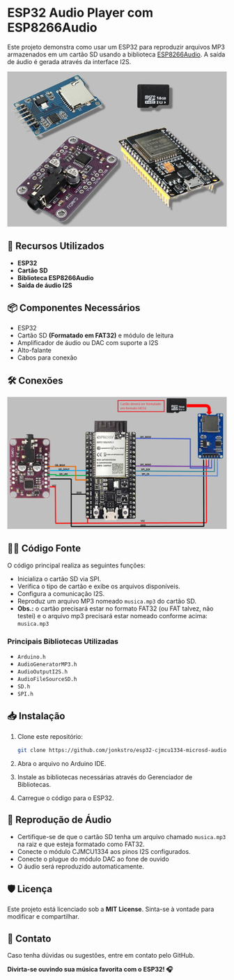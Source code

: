 
# ESP32 Audio Player com ESP8266Audio

Este projeto demonstra como usar um ESP32 para reproduzir arquivos MP3 armazenados em um cartão SD usando a biblioteca [ESP8266Audio](https://github.com/earlephilhower/ESP8266Audio). A saída de áudio é gerada através da interface I2S.

![Componentes utilizados](img/dispositivos.png)

## 🚀 Recursos Utilizados

-   **ESP32**
-   **Cartão SD**
-   **Biblioteca ESP8266Audio**
-   **Saída de áudio I2S**

## 📦 Componentes Necessários

-   ESP32
-   Cartão SD **(Formatado em FAT32)** e módulo de leitura
-   Amplificador de áudio ou DAC com suporte a I2S
-   Alto-falante
-   Cabos para conexão

## 🛠️ Conexões

![Esquema de conexões](img/esquema.png)


## 🧑‍💻 Código Fonte

O código principal realiza as seguintes funções:

-   Inicializa o cartão SD via SPI.
-   Verifica o tipo de cartão e exibe os arquivos disponíveis.
-   Configura a comunicação I2S.
-   Reproduz um arquivo MP3 nomeado `musica.mp3` do cartão SD.
-	**Obs.:** o cartão precisará estar no formato FAT32 (ou FAT talvez, não testei) e o arquivo mp3 precisará estar nomeado conforme acima: `musica.mp3`

### Principais Bibliotecas Utilizadas
-   `Arduino.h`
-   `AudioGeneratorMP3.h`
-   `AudioOutputI2S.h`
-   `AudioFileSourceSD.h`
-   `SD.h`
-   `SPI.h`

## 📥 Instalação

1.  Clone este repositório:
    
    ```bash
    git clone https://github.com/jonkstro/esp32-cjmcu1334-microsd-audio.git
    
    ```
    
2.  Abra o arquivo no Arduino IDE.
3.  Instale as bibliotecas necessárias através do Gerenciador de Bibliotecas.
4.  Carregue o código para o ESP32.

## 🎵 Reprodução de Áudio

-   Certifique-se de que o cartão SD tenha um arquivo chamado `musica.mp3` na raiz e que esteja formatado como FAT32.
-   Conecte o módulo CJMCU1334 aos pinos I2S configurados.
- Conecte o plugue do  módulo DAC ao fone de ouvido
-   O áudio será reproduzido automaticamente.

## 🛡️ Licença

Este projeto está licenciado sob a **MIT License**. Sinta-se à vontade para modificar e compartilhar.

## 📧 Contato

Caso tenha dúvidas ou sugestões, entre em contato pelo GitHub.

**Divirta-se ouvindo sua música favorita com o ESP32! 🎧**